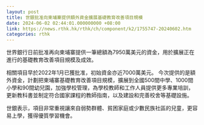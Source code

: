 ```yaml
---
layout: post
title: 世銀批准向柬埔寨提供額外資金擴展基礎教育改善項目規模
date: 2024-06-02 02:44:01.000000000 +08:00
link: https://news.rthk.hk/rthk/ch/component/k2/1755747-20240602.htm
categories: rthk
---
```


世界銀行日前批准再向柬埔寨提供一筆總額為7950萬美元的資金，用於擴展正在進行的基礎教育改善項目規模及成效。 
 
相關項目早於2022年1月已獲批准，初始資金亦近7000萬美元。 今次提供的是額外資金，計劃把柬埔寨基礎教育改善項目規模，擴展到全國500間中學、1000間小學和90間幼兒園，加強學校管理，為學校教師和工作人員提供更多專業培訓，更新教科書並制定符合國家課程的教師指南，以及建設和完善校舍等基礎設施。 

世銀表示，項目非常重視讓來自弱勢群體、貧困家庭或少數民族社區的兒童，更容易上學，獲得優質學習機會。
